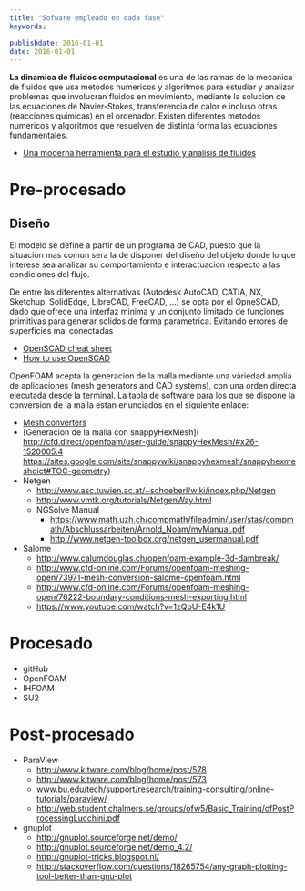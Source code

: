 ```yaml
---
title: "Sofware empleado en cada fase"
keywords: 

publishdate: 2016-01-01
date: 2016-01-01
---
```


**La dinamica de fluidos computacional** es una de las ramas de la mecanica de fluidos que usa metodos numericos y algoritmos para estudiar y analizar problemas que involucran fluidos en movimiento, mediante la solucion de las ecuaciones de Navier-Stokes, transferencia de calor e incluso otras (reacciones quimicas) en el ordenador. Existen diferentes metodos numericos y algoritmos que resuelven de distinta forma las ecuaciones fundamentales.

- [Una moderna herramienta para el estudio y analisis de fluidos](http://docplayer.es/720690-Simulacion-de-fluidos-utilizando-computadores-una-moderna-herramienta-para-el-estudio-y-analisis-de-fluidos.html)

# Pre-procesado 

## Diseño

El modelo se define a partir de un programa de CAD, puesto que la situacion mas comun sera la de disponer del diseño del objeto donde lo que interese sea analizar su comportamiento e interactuacion respecto a las condiciones del flujo. 

De entre las diferentes alternativas (Autodesk AutoCAD, CATIA, NX, Sketchup, SolidEdge, LibreCAD, FreeCAD, ...) se opta por el OpneSCAD, dado que ofrece una interfaz minima y un conjunto limitado de funciones primitivas para generar solidos de forma parametrica. Evitando errores de superficies mal conectadas

- [OpenSCAD cheat sheet](www.openscad.org/documentation.html)
- [How to use OpenSCAD](http://www.tridimake.com/2014/11/howto-openscad-iteration-extrusion.html)

OpenFOAM acepta la generacion de la malla mediante una variedad amplia de aplicaciones (mesh generators and CAD systems), con una orden directa ejecutada desde la terminal. La tabla de software para los que se dispone la conversion de la malla estan enunciados en el siguiente enlace: 

- [Mesh converters](http://www.openfoam.org/features/mesh-conversion.php) 
- [Generacion de la malla con snappyHexMesh](
http://cfd.direct/openfoam/user-guide/snappyHexMesh/#x26-1520005.4
https://sites.google.com/site/snappywiki/snappyhexmesh/snappyhexmeshdict#TOC-geometry)
- Netgen
  - http://www.asc.tuwien.ac.at/~schoeberl/wiki/index.php/Netgen
  - http://www.vmtk.org/tutorials/NetgenWay.html
  - NGSolve Manual 
     -  https://www.math.uzh.ch/compmath/fileadmin/user/stas/compmath/Abschlussarbeiten/Arnold_Noam/myManual.pdf
     - http://www.netgen-toolbox.org/netgen_usermanual.pdf
- Salome
  - http://www.calumdouglas.ch/openfoam-example-3d-dambreak/
  - http://www.cfd-online.com/Forums/openfoam-meshing-open/73971-mesh-conversion-salome-openfoam.html
  - http://www.cfd-online.com/Forums/openfoam-meshing-open/76222-boundary-conditions-mesh-exporting.html
  - https://www.youtube.com/watch?v=1zQbU-E4k1U

# Procesado

- gitHub
- OpenFOAM
- IHFOAM
- SU2

# Post-procesado

- ParaView
  - http://www.kitware.com/blog/home/post/578
  - http://www.kitware.com/blog/home/post/573
  - www.bu.edu/tech/support/research/training-consulting/online-tutorials/paraview/
  - http://web.student.chalmers.se/groups/ofw5/Basic_Training/ofPostProcessingLucchini.pdf
- gnuplot
  - http://gnuplot.sourceforge.net/demo/
  - http://gnuplot.sourceforge.net/demo_4.2/
  - http://gnuplot-tricks.blogspot.nl/
  - http://stackoverflow.com/questions/18265754/any-graph-plotting-tool-better-than-gnu-plot